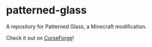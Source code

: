 # patterned-glass
A repository for Patterned Glass, a Minecraft modification.

Check it out on [CurseForge](https://www.curseforge.com/minecraft/mc-mods/patterned-glass)!
